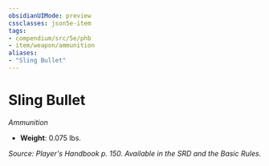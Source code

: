 ```yaml
---
obsidianUIMode: preview
cssclasses: json5e-item
tags:
- compendium/src/5e/phb
- item/weapon/ammunition
aliases: 
- "Sling Bullet"
---
```

# Sling Bullet
*Ammunition*  

- **Weight**: 0.075 lbs.

*Source: Player's Handbook p. 150. Available in the SRD and the Basic Rules.*